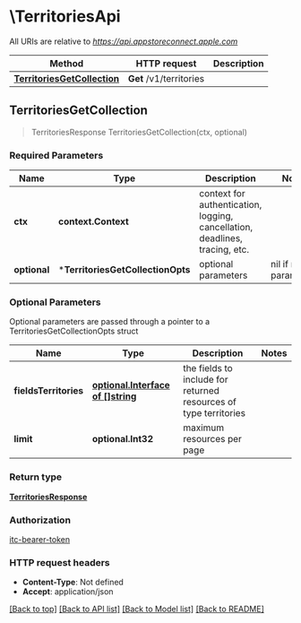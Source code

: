 # \TerritoriesApi

All URIs are relative to *https://api.appstoreconnect.apple.com*

Method | HTTP request | Description
------------- | ------------- | -------------
[**TerritoriesGetCollection**](TerritoriesApi.md#TerritoriesGetCollection) | **Get** /v1/territories | 



## TerritoriesGetCollection

> TerritoriesResponse TerritoriesGetCollection(ctx, optional)



### Required Parameters


Name | Type | Description  | Notes
------------- | ------------- | ------------- | -------------
**ctx** | **context.Context** | context for authentication, logging, cancellation, deadlines, tracing, etc.
 **optional** | ***TerritoriesGetCollectionOpts** | optional parameters | nil if no parameters

### Optional Parameters

Optional parameters are passed through a pointer to a TerritoriesGetCollectionOpts struct


Name | Type | Description  | Notes
------------- | ------------- | ------------- | -------------
 **fieldsTerritories** | [**optional.Interface of []string**](string.md)| the fields to include for returned resources of type territories | 
 **limit** | **optional.Int32**| maximum resources per page | 

### Return type

[**TerritoriesResponse**](TerritoriesResponse.md)

### Authorization

[itc-bearer-token](../README.md#itc-bearer-token)

### HTTP request headers

- **Content-Type**: Not defined
- **Accept**: application/json

[[Back to top]](#) [[Back to API list]](../README.md#documentation-for-api-endpoints)
[[Back to Model list]](../README.md#documentation-for-models)
[[Back to README]](../README.md)

